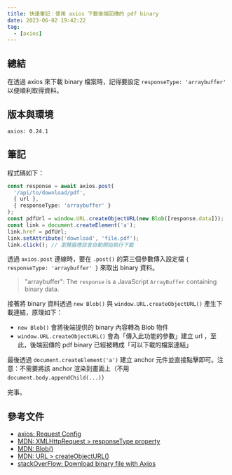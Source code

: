 ```yaml
---
title: 快速筆記：使用 axios 下載後端回傳的 pdf binary
date: 2023-06-02 19:42:22
tag:
  - [axios]
---
```


## 總結

在透過 axios 來下載 binary 檔案時，記得要設定 `responseType: 'arraybuffer'` 以便順利取得資料。

## 版本與環境

```
axios: 0.24.1
```

## 筆記

程式碼如下：

```ts
const response = await axios.post(
  '/api/to/download/pdf',
  { url },
  { responseType: 'arraybuffer' }
);
const pdfUrl = window.URL.createObjectURL(new Blob([response.data]));
const link = document.createElement('a');
link.href = pdfUrl;
link.setAttribute('download', 'file.pdf');
link.click(); // 瀏覽器應該會自動開始執行下載
```

透過 `axios.post` 連線時，要在 `.post()` 的第三個參數傳入設定檔 `{ responseType: 'arraybuffer' }` 來取出 binary 資料。

> "arraybuffer": The `response` is a JavaScript `ArrayBuffer` containing binary data.

接著將 binary 資料透過 `new Blob()` 與 `window.URL.createObjectURL()` 產生下載連結，原理如下：

- `new Blob()` 會將後端提供的 binary 內容轉為 Blob 物件
- `window.URL.createObjectURL()` 會為「傳入此功能的參數」建立 url ，至此，後端回傳的 pdf binary 已經被轉成「可以下載的檔案連結」

最後透過 `document.createElement('a')` 建立 anchor 元件並直接點擊即可。注意：不需要將該 anchor 渲染到畫面上（不用 `document.body.appendChild(...)`）

完事。

## 參考文件

- [axios: Request Config](https://axios-http.com/docs/req_config)
- [MDN: XMLHttpRequest > responseType property](https://developer.mozilla.org/en-US/docs/Web/API/XMLHttpRequest/responseType)
- [MDN: Blob()](https://developer.mozilla.org/en-US/docs/Web/API/Blob/Blob)
- [MDN: URL > createObjectURL()](https://developer.mozilla.org/en-US/docs/Web/API/URL/createObjectURL_static)
- [stackOverFlow: Download binary file with Axios](https://stackoverflow.com/questions/49040247/download-binary-file-with-axios)
